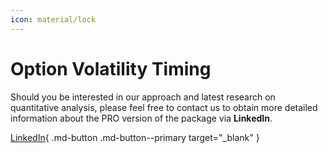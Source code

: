 ```yaml
---
icon: material/lock
---
```


# Option Volatility Timing

Should you be interested in our approach and latest research on quantitative analysis, please feel free to contact us to obtain more detailed information about the PRO version of the package via **LinkedIn**.

[LinkedIn](https://www.linkedin.com/in/j-mr/ ){ .md-button .md-button--primary target="_blank" }